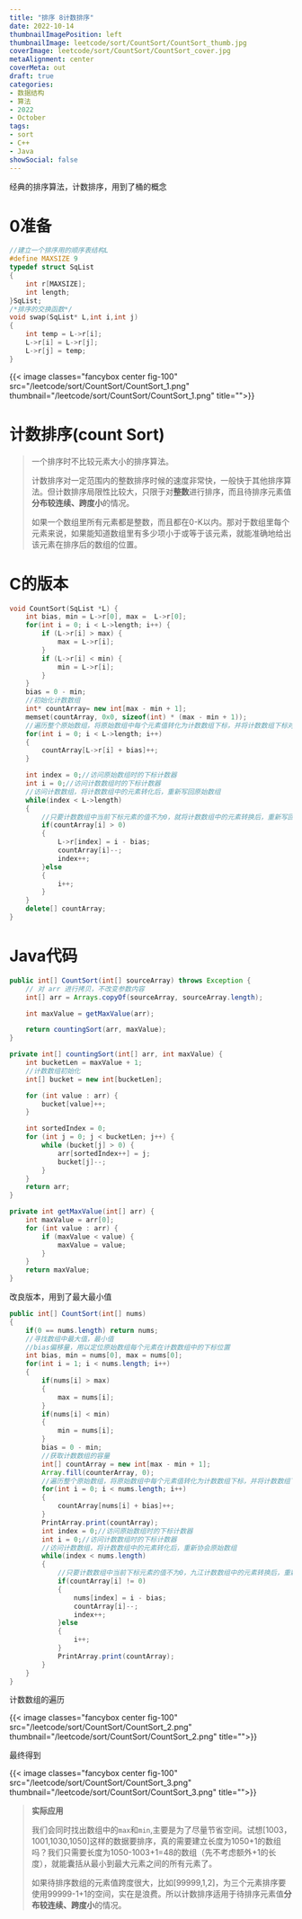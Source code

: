 ```yaml
---
title: "排序 8计数排序"
date: 2022-10-14
thumbnailImagePosition: left
thumbnailImage: leetcode/sort/CountSort/CountSort_thumb.jpg
coverImage: leetcode/sort/CountSort/CountSort_cover.jpg
metaAlignment: center
coverMeta: out
draft: true
categories:
- 数据结构
- 算法
- 2022
- October
tags:
- sort
- C++
- Java
showSocial: false
---
```


经典的排序算法，计数排序，用到了桶的概念

<!--more-->
# 0准备

```c
//建立一个排序用的顺序表结构L
#define MAXSIZE 9
typedef struct SqList
{
    int r[MAXSIZE];
    int length;
}SqList;
/*排序的交换函数*/
void swap(SqList* L,int i,int j)
{
    int temp = L->r[i];
    L->r[i] = L->r[j];
    L->r[j] = temp;
}
```

{{< image classes="fancybox center fig-100" src="/leetcode/sort/CountSort/CountSort_1.png" thumbnail="/leetcode/sort/CountSort/CountSort_1.png" title="">}}

# 计数排序(count Sort)

>  一个排序时不比较元素大小的排序算法。
>
> 计数排序对一定范围内的整数排序时候的速度非常快，一般快于其他排序算法。但计数排序局限性比较大，只限于对**整数**进行排序，而且待排序元素值**分布较连续、跨度小**的情况。
>
> 如果一个数组里所有元素都是整数，而且都在0-K以内。那对于数组里每个元素来说，如果能知道数组里有多少项小于或等于该元素，就能准确地给出该元素在排序后的数组的位置。

# C的版本

```c++
void CountSort(SqList *L) {
    int bias, min = L->r[0], max =  L->r[0];
    for(int i = 0; i < L->length; i++) {
        if (L->r[i] > max) {
            max = L->r[i];
        }
        if (L->r[i] < min) {
            min = L->r[i];
        }
    }
    bias = 0 - min;
    //初始化计数数组
    int* countArray= new int[max - min + 1];
    memset(countArray, 0x0, sizeof(int) * (max - min + 1));
    //遍历整个原始数组，将原始数组中每个元素值转化为计数数组下标，并将计数数组下标对应的元素值大小进行累加
    for(int i = 0; i < L->length; i++)
    {
        countArray[L->r[i] + bias]++;
    }

    int index = 0;//访问原始数组时的下标计数器
    int i = 0;//访问计数数组时的下标计数器
    //访问计数数组，将计数数组中的元素转化后，重新写回原始数组
    while(index < L->length)
    {
        //只要计数数组中当前下标元素的值不为0，就将计数数组中的元素转换后，重新写回原始数组
        if(countArray[i] > 0)
        {
            L->r[index] = i - bias;
            countArray[i]--;
            index++;
        }else
        {
            i++;
        }
    }
    delete[] countArray;
}
```



# Java代码

```java
public int[] CountSort(int[] sourceArray) throws Exception {
    // 对 arr 进行拷贝，不改变参数内容
    int[] arr = Arrays.copyOf(sourceArray, sourceArray.length);

    int maxValue = getMaxValue(arr);

    return countingSort(arr, maxValue);
}

private int[] countingSort(int[] arr, int maxValue) {
    int bucketLen = maxValue + 1;
    //计数数组初始化
    int[] bucket = new int[bucketLen];

    for (int value : arr) {
        bucket[value]++;
    }

    int sortedIndex = 0;
    for (int j = 0; j < bucketLen; j++) {
        while (bucket[j] > 0) {
            arr[sortedIndex++] = j;
            bucket[j]--;
        }
    }
    return arr;
}

private int getMaxValue(int[] arr) {
    int maxValue = arr[0];
    for (int value : arr) {
        if (maxValue < value) {
            maxValue = value;
        }
    }
    return maxValue;
}
```

改良版本，用到了最大最小值

```java
public int[] CountSort(int[] nums)
{
    if(0 == nums.length) return nums;
    //寻找数组中最大值，最小值
    //bias偏移量，用以定位原始数组每个元素在计数数组中的下标位置
    int bias, min = nums[0], max = nums[0];
    for(int i = 1; i < nums.length; i++)
    {
        if(nums[i] > max)
        {
            max = nums[i];
        }
        if(nums[i] < min)
        {
            min = nums[i];
        }
        bias = 0 - min;
        //获取计数数组的容量
        int[] countArray = new int[max - min + 1];
        Array.fill(counterArray, 0);
        //遍历整个原始数组，将原始数组中每个元素值转化为计数数组下标，并将计数数组下标对应的元素值大小进行累加
        for(int i = 0; i < nums.length; i++)
        {
            countArray[nums[i] + bias]++;
        }
        PrintArray.print(countArray);
        int index = 0;//访问原始数组时的下标计数器
        int i = 0;//访问计数数组时的下标计数器
        //访问计数数组，将计数数组中的元素转化后，重新协会原始数组
        while(index < nums.length)
        {
            //只要计数数组中当前下标元素的值不为0，九江计数数组中的元素转换后，重新写回原始数组
            if(countArray[i] != 0)
            {
                nums[index] = i - bias;
                countArray[i]--;
                index++;
            }else
            {
                i++;
            }
            PrintArray.print(countArray);
        }
    }
}
```

计数数组的遍历

{{< image classes="fancybox center fig-100" src="/leetcode/sort/CountSort/CountSort_2.png" thumbnail="/leetcode/sort/CountSort/CountSort_2.png" title="">}}

最终得到

{{< image classes="fancybox center fig-100" src="/leetcode/sort/CountSort/CountSort_3.png" thumbnail="/leetcode/sort/CountSort/CountSort_3.png" title="">}}

> **实际应用**
>
> 我们会同时找出数组中的`max`和`min`,主要是为了尽量节省空间。试想[1003，1001,1030,1050]这样的数据要排序，真的需要建立长度为1050+1的数组吗？我们只需要长度为1050-1003+1=48的数组（先不考虑额外+1的长度），就能囊括从最小到最大元素之间的所有元素了。
>
> 如果待排序数组的元素值跨度很大，比如[99999,1,2]，为三个元素排序要使用99999-1+1的空间，实在是浪费。所以计数排序适用于待排序元素值**分布较连续、跨度小**的情况。
